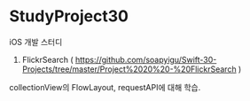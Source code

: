 # StudyProject30
iOS 개발 스터디

1. FlickrSearch ( https://github.com/soapyigu/Swift-30-Projects/tree/master/Project%2020%20-%20FlickrSearch )

collectionView의 FlowLayout, requestAPI에 대해 학습.
